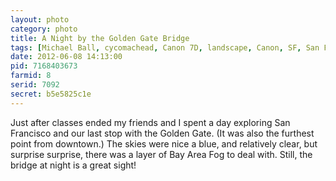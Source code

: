 ```yaml
---
layout: photo
category: photo
title: A Night by the Golden Gate Bridge
tags: [Michael Ball, cycomachead, Canon 7D, landscape, Canon, SF, San Francisco, GGB, Golden Gate, Golden Gate Bridge, bridge, night, HDR, HDRI, blue, red, Fort Point, Golden Gate Park, the city, water, bay area, bay, ocean, EF-S 10-22]
date: 2012-06-08 14:13:00
pid: 7168403673
farmid: 8
serid: 7092
secret: b5e5825c1e
---
```


Just after classes ended my friends and I spent a day exploring San Francisco and our last stop with the Golden Gate. (It was also the furthest point from downtown.) The skies were nice a blue, and relatively clear, but surprise surprise, there was a layer of Bay Area Fog to deal with. Still, the bridge at night is a great sight!

